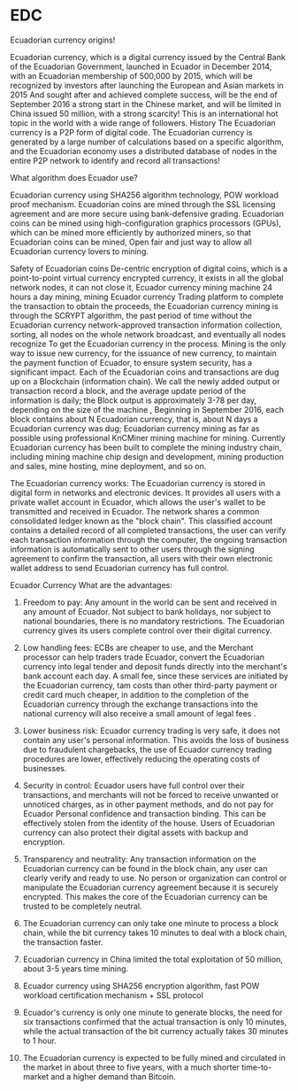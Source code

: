# EDC
Ecuadorian currency origins!

Ecuadorian currency, which is a digital currency issued by the Central Bank of the Ecuadorian Government, launched in Ecuador in December 2014, with an Ecuadorian membership of 500,000 by 2015, which will be recognized by investors after launching the European and Asian markets in 2015 And sought after and achieved complete success, will be the end of September 2016 a strong start in the Chinese market, and will be limited in China issued 50 million, with a strong scarcity! This is an international hot topic in the world with a wide range of followers. History The Ecuadorian currency is a P2P form of digital code. The Ecuadorian currency is generated by a large number of calculations based on a specific algorithm, and the Ecuadorian economy uses a distributed database of nodes in the entire P2P network to identify and record all transactions!


What algorithm does Ecuador use?

Ecuadorian currency using SHA256 algorithm technology, POW workload proof mechanism. Ecuadorian coins are mined through the SSL licensing agreement and are more secure using bank-defensive grading. Ecuadorian coins can be mined using high-configuration graphics processors (GPUs), which can be mined more efficiently by authorized miners, so that Ecuadorian coins can be mined, Open fair and just way to allow all Ecuadorian currency lovers to mining.



Safety of Ecuadorian coins
De-centric encryption of digital coins, which is a point-to-point virtual currency encrypted currency, it exists in all the global network nodes, it can not close it, Ecuador currency mining machine 24 hours a day mining, mining Ecuador currency Trading platform to complete the transaction to obtain the proceeds, the Ecuadorian currency mining is through the SCRYPT algorithm, the past period of time without the Ecuadorian currency network-approved transaction information collection, sorting, all nodes on the whole network broadcast, and eventually all nodes recognize To get the Ecuadorian currency in the process. Mining is the only way to issue new currency, for the issuance of new currency, to maintain the payment function of Ecuador, to ensure system security, has a significant impact.
Each of the Ecuadorian coins and transactions are dug up on a Blockchain (information chain). We call the newly added output or transaction record a block, and the average update period of the information is daily; the Block output is approximately 3-78 per day, depending on the size of the machine , Beginning in September 2016, each block contains about N Ecuadorian currency, that is, about N days a Ecuadorian currency was dug; Ecuadorian currency mining as far as possible using professional KnCMiner mining machine for mining. Currently Ecuadorian currency has been built to complete the mining industry chain, including mining machine chip design and development, mining production and sales, mine hosting, mine deployment, and so on.




The Ecuadorian currency works:
The Ecuadorian currency is stored in digital form in networks and electronic devices. It provides all users with a private wallet account in Ecuador, which allows the user's wallet to be transmitted and received in Ecuador.
The network shares a common consolidated ledger known as the "block chain". This classified account contains a detailed record of all completed transactions, the user can verify each transaction information through the computer, the ongoing transaction information is automatically sent to other users through the signing agreement to confirm the transaction, all users with their own electronic wallet address to send Ecuadorian currency has full control.

Ecuador Currency What are the advantages:

1. Freedom to pay: Any amount in the world can be sent and received in any amount of Ecuador. Not subject to bank holidays, nor subject to national boundaries, there is no mandatory restrictions. The Ecuadorian currency gives its users complete control over their digital currency.

2. Low handling fees: ECBs are cheaper to use, and the Merchant processor can help traders trade Ecuador, convert the Ecuadorian currency into legal tender and deposit funds directly into the merchant's bank account each day. A small fee, since these services are initiated by the Ecuadorian currency, tam costs than other third-party payment or credit card much cheaper, in addition to the completion of the Ecuadorian currency through the exchange transactions into the national currency will also receive a small amount of legal fees .

3. Lower business risk: Ecuador currency trading is very safe, it does not contain any user's personal information. This avoids the loss of business due to fraudulent chargebacks, the use of Ecuador currency trading procedures are lower, effectively reducing the operating costs of businesses.

4. Security in control: Ecuador users have full control over their transactions, and merchants will not be forced to receive unwanted or unnoticed charges, as in other payment methods, and do not pay for Ecuador Personal confidence and transaction binding. This can be effectively stolen from the identity of the house. Users of Ecuadorian currency can also protect their digital assets with backup and encryption.

5. Transparency and neutrality: Any transaction information on the Ecuadorian currency can be found in the block chain, any user can clearly verify and ready to use. No person or organization can control or manipulate the Ecuadorian currency agreement because it is securely encrypted. This makes the core of the Ecuadorian currency can be trusted to be completely neutral.

6. The Ecuadorian currency can only take one minute to process a block chain, while the bit currency takes 10 minutes to deal with a block chain, the transaction faster.

7. Ecuadorian currency in China limited the total exploitation of 50 million, about 3-5 years time mining.

8. Ecuador currency using SHA256 encryption algorithm, fast POW workload certification mechanism + SSL protocol

9. Ecuador's currency is only one minute to generate blocks, the need for six transactions confirmed that the actual transaction is only 10 minutes, while the actual transaction of the bit currency actually takes 30 minutes to 1 hour.

10. The Ecuadorian currency is expected to be fully mined and circulated in the market in about three to five years, with a much shorter time-to-market and a higher demand than Bitcoin.
